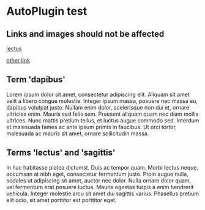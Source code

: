 # AutoPlugin test

## Links and images should not be affected

[lectus](http://google.com)

[other link](http://dapibus.com)

## Term 'dapibus'

Lorem ipsum dolor sit amet, consectetur adipiscing elit. Aliquam sit amet velit a libero congue molestie. Integer ipsum massa, posuere nec massa eu, dapibus volutpat justo. Nullam enim dolor, scelerisque non dui et, ornare ultricies enim. Mauris sed felis sem. Praesent aliquam quam nec diam mollis ultrices. Nunc mattis pretium tellus, et luctus augue commodo sed. Interdum et malesuada fames ac ante ipsum primis in faucibus. Ut orci tortor, malesuada ac mauris sit amet, ornare sollicitudin massa.

## Terms 'lectus' and 'sagittis'

In hac habitasse platea dictumst. Duis ac tempor quam. Morbi lectus neque, accumsan at nibh eget, consectetur fermentum justo. Proin augue nulla, sodales ut adipiscing sit amet, auctor nec dolor. Nulla ornare dolor quam, vel fermentum erat posuere luctus. Mauris egestas turpis a enim hendrerit vehicula. Integer molestie arcu sit amet dui sagittis varius. Phasellus pretium elit odio, sit amet porttitor est porttitor eget.

